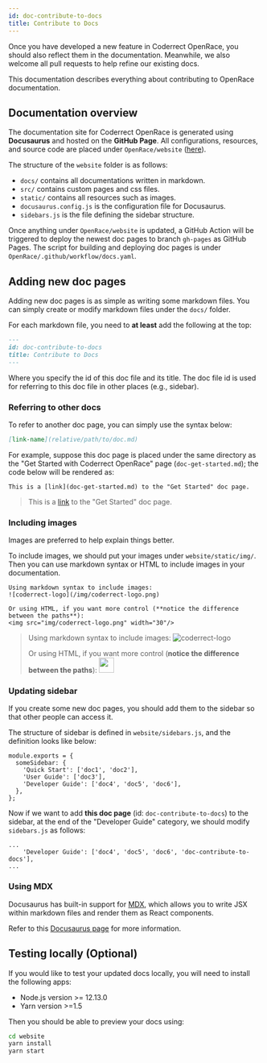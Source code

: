 ```yaml
---
id: doc-contribute-to-docs
title: Contribute to Docs
---
```


Once you have developed a new feature in Coderrect OpenRace, you should also reflect them in the documentation.
Meanwhile, we also welcome all pull requests to help refine our existing docs.

This documentation describes everything about contributing to OpenRace documentation.

## Documentation overview

The documentation site for Coderrect OpenRace is generated using **Docusaurus** and hosted on the **GitHub Page**.
All configurations, resources, and source code are placed under `OpenRace/website` ([here](https://github.com/coderrect-inc/OpenRace/tree/develop/website)).

The structure of the `website` folder is as follows:
- `docs/` contains all documentations written in markdown.
- `src/` contains custom pages and css files.
- `static/` contains all resources such as images.
- `docusaurus.config.js` is the configuration file for Docusaurus.
- `sidebars.js` is the file defining the sidebar structure.

Once anything under `OpenRace/website` is updated, a GitHub Action will be triggered to deploy the newest doc pages to branch `gh-pages` as GitHub Pages.
The script for building and deploying doc pages is under `OpenRace/.github/workflow/docs.yaml`.

## Adding new doc pages
Adding new doc pages is as simple as writing some markdown files. You can simply create or modify markdown files under the `docs/` folder.

For each markdown file, you need to **at least** add the following at the top:
```markdown
---
id: doc-contribute-to-docs
title: Contribute to Docs
---
```
Where you specify the id of this doc file and its title. The doc file id is used for referring to this doc file in other places (e.g., sidebar).

### Referring to other docs
To refer to another doc page, you can simply use the syntax below:
```markdown
[link-name](relative/path/to/doc.md)
```

For example, suppose this doc page is placed under the same directory as the "Get Started with Coderrect OpenRace" page (`doc-get-started.md`); the code below will be rendered as:
```
This is a [link](doc-get-started.md) to the "Get Started" doc page.
```
> This is a [link](doc-get-started.md) to the "Get Started" doc page.

### Including images
Images are preferred to help explain things better.

To include images, we should put your images under `website/static/img/`. Then you can use markdown syntax or HTML to include images in your documentation.
```
Using markdown syntax to include images:
![coderrect-logo](/img/coderrect-logo.png)

Or using HTML, if you want more control (**notice the difference between the paths**):
<img src="img/coderrect-logo.png" width="30"/>
```

> Using markdown syntax to include images:
> ![coderrect-logo](/img/coderrect-logo.png)
> 
> Or using HTML, if you want more control (**notice the difference between the paths**):
> <img src="img/coderrect-logo.png" width="30"/>

### Updating sidebar

If you create some new doc pages, you should add them to the sidebar so that other people can access it.

The structure of sidebar is defined in `website/sidebars.js`, and the definition looks like below:
```
module.exports = {
  someSidebar: {
    'Quick Start': ['doc1', 'doc2'],
    'User Guide': ['doc3'],
    'Developer Guide': ['doc4', 'doc5', 'doc6'],
  },
};
```

Now if we want to add **this doc page** (id: `doc-contribute-to-docs`) to the sidebar, at the end of the "Developer Guide" category, we should modify `sidebars.js` as follows:
```
...
    'Developer Guide': ['doc4', 'doc5', 'doc6', 'doc-contribute-to-docs'],
...
```

### Using MDX

Docusaurus has built-in support for [MDX](https://mdxjs.com/), which allows you to write JSX within markdown files and render them as React components.

Refer to this [Docusaurus page](https://v2.docusaurus.io/docs/markdown-features/react) for more information.


## Testing locally (Optional)

If you would like to test your updated docs locally,
you will need to install the following apps:
- Node.js version >= 12.13.0
- Yarn version >=1.5

Then you should be able to preview your docs using:
```bash
cd website
yarn install
yarn start
```
